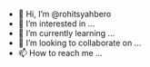 - 👋 Hi, I’m @rohitsyahbero
- 👀 I’m interested in ...
- 🌱 I’m currently learning ...
- 💞️ I’m looking to collaborate on ...
- 📫 How to reach me ...

<!---
rohitsyahbero/rohitsyahbero is a ✨ special ✨ repository because its `README.md` (this file) appears on your GitHub profile.
You can click the Preview link to take a look at your changes.
--->
